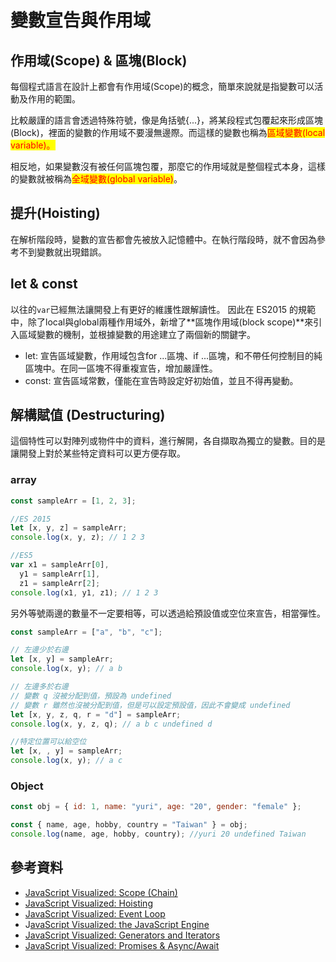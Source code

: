 # 變數宣告與作用域

## 作用域(Scope) & 區塊(Block)

每個程式語言在設計上都會有作用域(Scope)的概念，簡單來說就是指變數可以活動及作用的範圍。

比較嚴謹的語言會透過特殊符號，像是角括號{...}，將某段程式包覆起來形成區塊(Block)，裡面的變數的作用域不要漫無邊際。而這樣的變數也稱為<mark style="color:red;">區域變數(local variable)。</mark>

相反地，如果變數沒有被任何區塊包覆，那麼它的作用域就是整個程式本身，這樣的變數就被稱為<mark style="color:red;">全域變數(global variable)</mark>。

## 提升(Hoisting)

在解析階段時，變數的宣告都會先被放入記憶體中。在執行階段時，就不會因為參考不到變數就出現錯誤。

## let & const

以往的`var`已經無法讓開發上有更好的維護性跟解讀性。 因此在 ES2015 的規範中，除了local與global兩種作用域外，新增了**區塊作用域(block scope)**來引入區域變數的機制，並根據變數的用途建立了兩個新的關鍵字。

* let: 宣告區域變數，作用域包含for ...區塊、if ...區塊，和不帶任何控制目的純區塊中。在同一區塊不得重複宣告，增加嚴謹性。
* const: 宣告區域常數，僅能在宣告時設定好初始值，並且不得再變動。

## 解構賦值 (Destructuring)

這個特性可以對陣列或物件中的資料，進行解開，各自擷取為獨立的變數。目的是讓開發上對於某些特定資料可以更方便存取。

### array

```javascript
const sampleArr = [1, 2, 3];

//ES 2015
let [x, y, z] = sampleArr;
console.log(x, y, z); // 1 2 3

//ES5
var x1 = sampleArr[0],
  y1 = sampleArr[1],
  z1 = sampleArr[2];
console.log(x1, y1, z1); // 1 2 3
```

另外等號兩邊的數量不一定要相等，可以透過給預設值或空位來宣告，相當彈性。

```javascript
const sampleArr = ["a", "b", "c"];

// 左邊少於右邊
let [x, y] = sampleArr;
console.log(x, y); // a b

// 左邊多於右邊
// 變數 q 沒被分配到值，預設為 undefined
// 變數 r 雖然也沒被分配到值，但是可以設定預設值，因此不會變成 undefined
let [x, y, z, q, r = "d"] = sampleArr;
console.log(x, y, z, q); // a b c undefined d

//特定位置可以給空位
let [x, , y] = sampleArr;
console.log(x, y); // a c
```

### Object

```javascript
const obj = { id: 1, name: "yuri", age: "20", gender: "female" };

const { name, age, hobby, country = "Taiwan" } = obj;
console.log(name, age, hobby, country); //yuri 20 undefined Taiwan
```

## 參考資料

* [JavaScript Visualized: Scope (Chain)](https://dev.to/lydiahallie/javascript-visualized-scope-chain-13pd)
* [JavaScript Visualized: Hoisting](https://dev.to/lydiahallie/javascript-visualized-hoisting-478h)
* [JavaScript Visualized: Event Loop](https://dev.to/lydiahallie/javascript-visualized-event-loop-3dif)
* J[avaScript Visualized: the JavaScript Engine](https://dev.to/lydiahallie/javascript-visualized-the-javascript-engine-4cdf)
* [JavaScript Visualized: Generators and Iterators](https://dev.to/lydiahallie/javascript-visualized-generators-and-iterators-e36)
* [JavaScript Visualized: Promises & Async/Await](https://dev.to/lydiahallie/javascript-visualized-promises-async-await-5gke)
